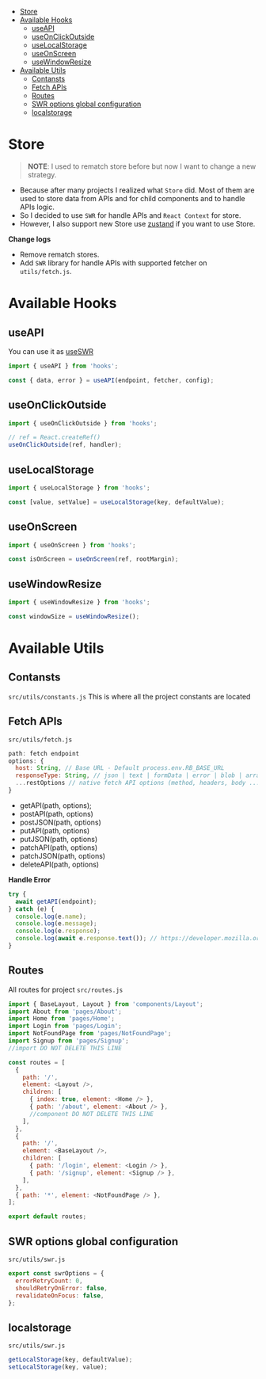 <!-- START doctoc generated TOC please keep comment here to allow auto update -->
<!-- DON'T EDIT THIS SECTION, INSTEAD RE-RUN doctoc TO UPDATE -->

- [Store](#store)
- [Available Hooks](#available-hooks)
  - [useAPI](#useapi)
  - [useOnClickOutside](#useonclickoutside)
  - [useLocalStorage](#uselocalstorage)
  - [useOnScreen](#useonscreen)
  - [useWindowResize](#usewindowresize)
- [Available Utils](#available-utils)
  - [Contansts](#contansts)
  - [Fetch APIs](#fetch-apis)
  - [Routes](#routes)
  - [SWR options global configuration](#swr-options-global-configuration)
  - [localstorage](#localstorage)

<!-- END doctoc generated TOC please keep comment here to allow auto update -->

# Store

> **NOTE**: I used to rematch store before but now I want to change a new strategy.

- Because after many projects I realized what `Store` did. Most of them are used to store data from APIs and for child components and to handle APIs logic.
- So I decided to use `SWR` for handle APIs and `React Context` for store.
- However, I also support new Store use [zustand](https://github.com/pmndrs/zustand) if you want to use Store.

**Change logs**

- Remove rematch stores.
- Add `SWR` library for handle APIs with supported fetcher on `utils/fetch.js`.

# Available Hooks

## useAPI

You can use it as [useSWR](https://swr.vercel.app/docs/getting-started)

```js
import { useAPI } from 'hooks';

const { data, error } = useAPI(endpoint, fetcher, config);
```

## useOnClickOutside

```js
import { useOnClickOutside } from 'hooks';

// ref = React.createRef()
useOnClickOutside(ref, handler);
```

## useLocalStorage

```js
import { useLocalStorage } from 'hooks';

const [value, setValue] = useLocalStorage(key, defaultValue);
```

## useOnScreen

```js
import { useOnScreen } from 'hooks';

const isOnScreen = useOnScreen(ref, rootMargin);
```

## useWindowResize

```js
import { useWindowResize } from 'hooks';

const windowSize = useWindowResize();
```

# Available Utils

## Contansts

`src/utils/constants.js`
This is where all the project constants are located

## Fetch APIs

`src/utils/fetch.js`

```js
path: fetch endpoint
options: {
  host: String, // Base URL - Default process.env.RB_BASE_URL
  responseType: String, // json | text | formData | error | blob | arrayBuffer,
  ...restOptions // native fetch API options (method, headers, body ....)
}
```

- getAPI(path, options);
- postAPI(path, options)
- postJSON(path, options)
- putAPI(path, options)
- putJSON(path, options)
- patchAPI(path, options)
- patchJSON(path, options)
- deleteAPI(path, options)

**Handle Error**

```js
try {
  await getAPI(endpoint);
} catch (e) {
  console.log(e.name);
  console.log(e.message);
  console.log(e.response);
  console.log(await e.response.text()); // https://developer.mozilla.org/en-US/docs/Web/API/Response#methods
}
```

## Routes

All routes for project `src/routes.js`

```js
import { BaseLayout, Layout } from 'components/Layout';
import About from 'pages/About';
import Home from 'pages/Home';
import Login from 'pages/Login';
import NotFoundPage from 'pages/NotFoundPage';
import Signup from 'pages/Signup';
//import DO NOT DELETE THIS LINE

const routes = [
  {
    path: '/',
    element: <Layout />,
    children: [
      { index: true, element: <Home /> },
      { path: '/about', element: <About /> },
      //component DO NOT DELETE THIS LINE
    ],
  },
  {
    path: '/',
    element: <BaseLayout />,
    children: [
      { path: '/login', element: <Login /> },
      { path: '/signup', element: <Signup /> },
    ],
  },
  { path: '*', element: <NotFoundPage /> },
];

export default routes;
```

## SWR options global configuration

`src/utils/swr.js`

```js
export const swrOptions = {
  errorRetryCount: 0,
  shouldRetryOnError: false,
  revalidateOnFocus: false,
};
```

## localstorage

`src/utils/swr.js`

```js
getLocalStorage(key, defaultValue);
setLocalStorage(key, value);
```

